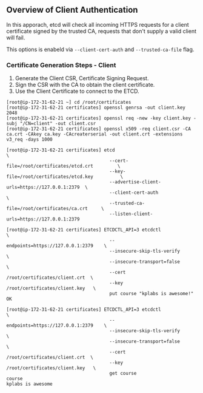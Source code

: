 ## Overview of Client Authentication

In this apporach, etcd will check all incoming HTTPS requests for a client certificate signed by the trusted CA, requests that don't supply a valid client will fail.

This options is enabeld via `--client-cert-auth` and `--trusted-ca-file` flag.

### Certificate Generation Steps - Client

1. Generate the Client CSR, Certificate Signing Request.
2. Sign the CSR with the CA to obtain the client certificate.
3. Use the Client Certificate to connect to the ETCD.

```shell
[root@ip-172-31-62-21 ~] cd /root/certificates
[root@ip-172-31-62-21 certificates] openssl genrsa -out client.key 2048
[root@ip-172-31-62-21 certificates] openssl req -new -key client.key -subj "/CN=client" -out client.csr
[root@ip-172-31-62-21 certificates] openssl x509 -req client.csr -CA ca.crt -CAkey ca.key -CAcreaterserial -out client.crt -extensions v3_req -days 1000

[root@ip-172-31-62-21 certificates] etcd                                              \
                                      --cert-file=/root/certificates/etcd.crt         \
                                      --key-file=/root/certificates/etcd.key          \
                                      --advertise-client-urls=https://127.0.0.1:2379  \
                                      --client-cert-auth                              \
                                      --trusted-ca-file=/root/certificates/ca.crt     \
                                      --listen-client-urls=https://127.0.0.1:2379

[root@ip-172-31-62-21 certificates] ETCDCTL_API=3 etcdctl                   \
                                      --endpoints=https://127.0.0.1:2379    \
                                      --insecure-skip-tls-verify            \
                                      --insecure-transport=false            \
                                      --cert /root/certificates/client.crt  \
                                      --key /root/certificates/client.key   \
                                      put course "kplabs is awesome!"
OK

[root@ip-172-31-62-21 certificates] ETCDCTL_API=3 etcdctl                   \
                                      --endpoints=https://127.0.0.1:2379    \
                                      --insecure-skip-tls-verify            \
                                      --insecure-transport=false            \
                                      --cert /root/certificates/client.crt  \
                                      --key /root/certificates/client.key   \
                                      get course
course
kplabs is awesome
```
